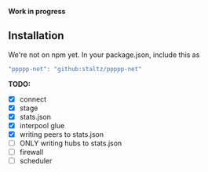 **Work in progress**

## Installation

We're not on npm yet. In your package.json, include this as

```js
"ppppp-net": "github:staltz/ppppp-net"
```

**TODO:**

- [x] connect
- [x] stage
- [x] stats.json
- [x] interpool glue
- [x] writing peers to stats.json
- [ ] ONLY writing hubs to stats.json
- [ ] firewall
- [ ] scheduler
